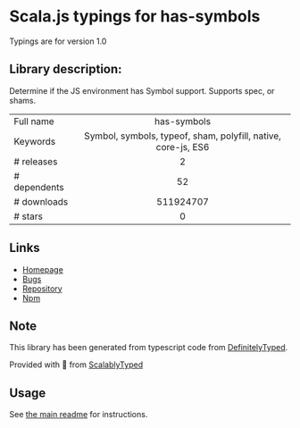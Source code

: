 
# Scala.js typings for has-symbols

Typings are for version 1.0

## Library description:
Determine if the JS environment has Symbol support. Supports spec, or shams.

|                    |                 |
| ------------------ | :-------------: |
| Full name          | has-symbols |
| Keywords           | Symbol, symbols, typeof, sham, polyfill, native, core-js, ES6 |
| # releases         | 2 |
| # dependents       | 52 |
| # downloads        | 511924707 |
| # stars            | 0 |

## Links
- [Homepage](https://github.com/ljharb/has-symbols#readme)
- [Bugs](https://github.com/ljharb/has-symbols/issues)
- [Repository](https://github.com/ljharb/has-symbols)
- [Npm](https://www.npmjs.com/package/has-symbols)
    


## Note
This library has been generated from typescript code from [DefinitelyTyped](https://definitelytyped.org).

Provided with :purple_heart: from [ScalablyTyped](https://github.com/oyvindberg/ScalablyTyped)

## Usage
See [the main readme](../../readme.md) for instructions.


